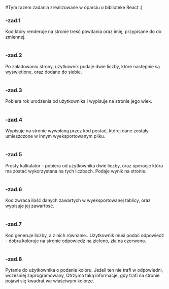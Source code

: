 #Tym razem zadania zrealizowane w oparciu o biblioteke React :)

### -zad.1
Kod który renderuje na stronie treść powitania oraz imię, przypisane do do zmiennej.

#
### -zad.2
Po załadowaniu strony, użytkownik podaje dwie liczby, które następnie są wyświetlone, oraz dodane do siebie.

#
### -zad.3
Pobiera rok urodzenia od użytkownika i wypisuje na stronie jego wiek.

#
### -zad.4
Wypisuje na stronie wywołaną przez kod postać, której dane zostały umieszczone w innym wyeksportowanym pliku.

#
### -zad.5
Prosty kalkulator - pobiera od użytkownika dwie liczby, oraz operacje która ma zostać wykorzystana na tych liczbach. 
Podaje wynik na stronie.

#
### -zad.6
Kod zwraca ilość danych zawartych w wyeksportowanej tablicy, oraz wypisuje jej zawartosć.

#
### -zad.7
Kod generuje liczby, a z nich równanie.. Użytkownik musi podać odpowiedź - dobra koloruje 
na stronie odpowiedź na zielono, zła na czerwono.

#
### -zad.8
Pytanie do użytkownika o podanie koloru. Jeżeli ten nie trafi w odpowiedni, wcześniej zaprogramowany,
Otrzyma taką informacje, gdy trafi na stronie pojawi się kwadrat we właściwym kolorze. 